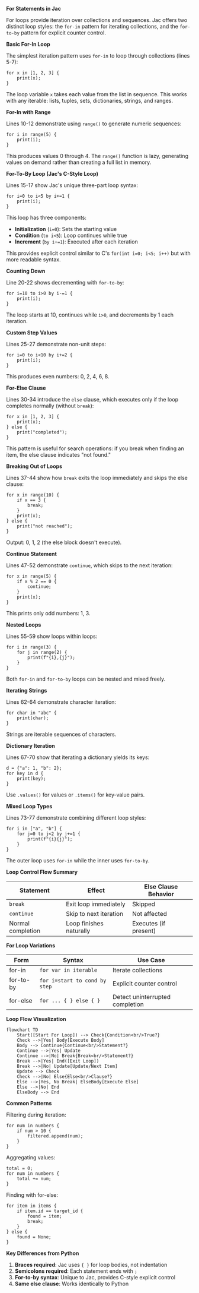 **For Statements in Jac**

For loops provide iteration over collections and sequences. Jac offers two distinct loop styles: the `for-in` pattern for iterating collections, and the `for-to-by` pattern for explicit counter control.

**Basic For-In Loop**

The simplest iteration pattern uses `for-in` to loop through collections (lines 5-7):

```
for x in [1, 2, 3] {
    print(x);
}
```

The loop variable `x` takes each value from the list in sequence. This works with any iterable: lists, tuples, sets, dictionaries, strings, and ranges.

**For-In with Range**

Lines 10-12 demonstrate using `range()` to generate numeric sequences:

```
for i in range(5) {
    print(i);
}
```

This produces values 0 through 4. The `range()` function is lazy, generating values on demand rather than creating a full list in memory.

**For-To-By Loop (Jac's C-Style Loop)**

Lines 15-17 show Jac's unique three-part loop syntax:

```
for i=0 to i<5 by i+=1 {
    print(i);
}
```

This loop has three components:
- **Initialization** (`i=0`): Sets the starting value
- **Condition** (`to i<5`): Loop continues while true
- **Increment** (`by i+=1`): Executed after each iteration

This provides explicit control similar to C's `for(int i=0; i<5; i++)` but with more readable syntax.

**Counting Down**

Line 20-22 shows decrementing with `for-to-by`:

```
for i=10 to i>0 by i-=1 {
    print(i);
}
```

The loop starts at 10, continues while `i>0`, and decrements by 1 each iteration.

**Custom Step Values**

Lines 25-27 demonstrate non-unit steps:

```
for i=0 to i<10 by i+=2 {
    print(i);
}
```

This produces even numbers: 0, 2, 4, 6, 8.

**For-Else Clause**

Lines 30-34 introduce the `else` clause, which executes only if the loop completes normally (without `break`):

```
for x in [1, 2, 3] {
    print(x);
} else {
    print("completed");
}
```

This pattern is useful for search operations: if you break when finding an item, the else clause indicates "not found."

**Breaking Out of Loops**

Lines 37-44 show how `break` exits the loop immediately and skips the else clause:

```
for x in range(10) {
    if x == 3 {
        break;
    }
    print(x);
} else {
    print("not reached");
}
```

Output: 0, 1, 2 (the else block doesn't execute).

**Continue Statement**

Lines 47-52 demonstrate `continue`, which skips to the next iteration:

```
for x in range(5) {
    if x % 2 == 0 {
        continue;
    }
    print(x);
}
```

This prints only odd numbers: 1, 3.

**Nested Loops**

Lines 55-59 show loops within loops:

```
for i in range(3) {
    for j in range(2) {
        print(f"{i},{j}");
    }
}
```

Both `for-in` and `for-to-by` loops can be nested and mixed freely.

**Iterating Strings**

Lines 62-64 demonstrate character iteration:

```
for char in "abc" {
    print(char);
}
```

Strings are iterable sequences of characters.

**Dictionary Iteration**

Lines 67-70 show that iterating a dictionary yields its keys:

```
d = {"a": 1, "b": 2};
for key in d {
    print(key);
}
```

Use `.values()` for values or `.items()` for key-value pairs.

**Mixed Loop Types**

Lines 73-77 demonstrate combining different loop styles:

```
for i in ["a", "b"] {
    for j=0 to j<2 by j+=1 {
        print(f"{i}{j}");
    }
}
```

The outer loop uses `for-in` while the inner uses `for-to-by`.

**Loop Control Flow Summary**

| Statement | Effect | Else Clause Behavior |
|-----------|--------|---------------------|
| `break` | Exit loop immediately | Skipped |
| `continue` | Skip to next iteration | Not affected |
| Normal completion | Loop finishes naturally | Executes (if present) |

**For Loop Variations**

| Form | Syntax | Use Case |
|------|--------|----------|
| for-in | `for var in iterable` | Iterate collections |
| for-to-by | `for i=start to cond by step` | Explicit counter control |
| for-else | `for ... { } else { }` | Detect uninterrupted completion |

**Loop Flow Visualization**

```mermaid
flowchart TD
    Start([Start For Loop]) --> Check{Condition<br/>True?}
    Check -->|Yes| Body[Execute Body]
    Body --> Continue{Continue<br/>Statement?}
    Continue -->|Yes| Update
    Continue -->|No| Break{Break<br/>Statement?}
    Break -->|Yes| End([Exit Loop])
    Break -->|No| Update[Update/Next Item]
    Update --> Check
    Check -->|No| Else{Else<br/>Clause?}
    Else -->|Yes, No Break| ElseBody[Execute Else]
    Else -->|No| End
    ElseBody --> End
```

**Common Patterns**

Filtering during iteration:
```
for num in numbers {
    if num > 10 {
        filtered.append(num);
    }
}
```

Aggregating values:
```
total = 0;
for num in numbers {
    total += num;
}
```

Finding with for-else:
```
for item in items {
    if item.id == target_id {
        found = item;
        break;
    }
} else {
    found = None;
}
```

**Key Differences from Python**

1. **Braces required**: Jac uses `{ }` for loop bodies, not indentation
2. **Semicolons required**: Each statement ends with `;`
3. **For-to-by syntax**: Unique to Jac, provides C-style explicit control
4. **Same else clause**: Works identically to Python

